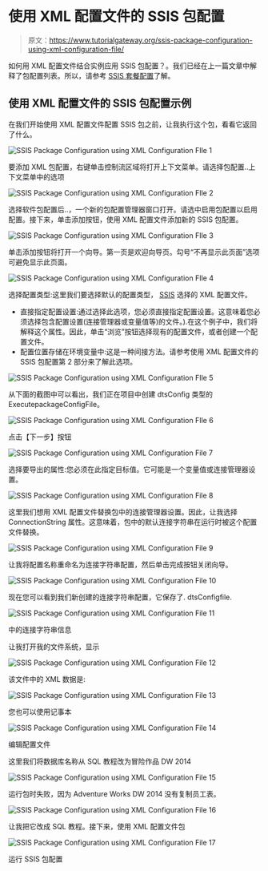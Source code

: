 # 使用 XML 配置文件的 SSIS 包配置

> 原文：<https://www.tutorialgateway.org/ssis-package-configuration-using-xml-configuration-file/>

如何用 XML 配置文件结合实例应用 SSIS 包配置？。我们已经在上一篇文章中解释了包配置列表。所以，请参考 [SSIS 套餐配置](https://www.tutorialgateway.org/ssis-package-configuration/)了解。

## 使用 XML 配置文件的 SSIS 包配置示例

在我们开始使用 XML 配置文件配置 SSIS 包之前，让我执行这个包，看看它返回了什么。

![SSIS Package Configuration using XML Configuration FIle 1](img/75e28526b837e09f7cb2bd247bdfe87b.png)

要添加 XML 包配置，右键单击控制流区域将打开上下文菜单。请选择包配置..上下文菜单中的选项

![SSIS Package Configuration using XML Configuration FIle 2](img/0023a385f37847cecf60f65ebe3f52cf.png)

选择软件包配置后..，一个新的包配置管理器窗口打开。请选中启用包配置以启用配置。接下来，单击添加按钮，使用 XML 配置文件添加新的 SSIS 包配置。

![SSIS Package Configuration using XML Configuration FIle 3](img/df17b61a486129916af325c4c23482c0.png)

单击添加按钮将打开一个向导。第一页是欢迎向导页。勾号“不再显示此页面”选项可避免显示此页面。

![SSIS Package Configuration using XML Configuration FIle 4](img/6d91cabe274750ef8a44c73785757a4c.png)

选择配置类型:这里我们要选择默认的配置类型， [SSIS](https://www.tutorialgateway.org/ssis/) 选择的 XML 配置文件。

*   直接指定配置设置:通过选择此选项，您必须直接指定配置设置。这意味着您必须选择包含配置设置(连接管理器或变量值等)的文件。).在这个例子中，我们将解释这个属性。因此，单击“浏览”按钮选择现有的配置文件，或者创建一个配置文件。
*   配置位置存储在环境变量中:这是一种间接方法。请参考使用 XML 配置文件的 SSIS 包配置第 2 部分来了解此选项。

![SSIS Package Configuration using XML Configuration FIle 5](img/ba10b6de9658058059ec735afc154fd0.png)

从下面的截图中可以看出，我们正在项目中创建 dtsConfig 类型的 ExecutepackageConfigFile。

![SSIS Package Configuration using XML Configuration FIle 6](img/10cb9ac4f555c0e668208168acdff1a7.png)

点击【下一步】按钮

![SSIS Package Configuration using XML Configuration File 7](img/8f3d819ef63259943a80ef8152b0aee5.png)

选择要导出的属性:您必须在此指定目标值。它可能是一个变量值或连接管理器设置。

![SSIS Package Configuration using XML Configuration File 8](img/5b1a64d2a651d135e8d34198c39d061a.png)

这里我们想用 XML 配置文件替换包中的连接管理器设置。因此，让我选择 ConnectionString 属性。这意味着，包中的默认连接字符串在运行时被这个配置文件替换。

![SSIS Package Configuration using XML Configuration File 9](img/8ec9bcf58d64f96e6f7e1a92cee1de48.png)

让我将配置名称重命名为连接字符串配置，然后单击完成按钮关闭向导。

![SSIS Package Configuration using XML Configuration File 10](img/779c3c917078cd5cf7fa77b4d99c5573.png)

现在您可以看到我们新创建的连接字符串配置，它保存了. dtsConfigfile.

![SSIS Package Configuration using XML Configuration File 11](img/d4e6b0b80371b99836fb4aadd7ac2fc1.png)

中的连接字符串信息

让我打开我的文件系统，显示

![SSIS Package Configuration using XML Configuration File 12](img/1f3d6deb1624dbdb450c89b4b64f19c4.png)

该文件中的 XML 数据是:

![SSIS Package Configuration using XML Configuration File 13](img/6acca4cfd0d0578ad11cc27aa503e28f.png)

您也可以使用记事本

![SSIS Package Configuration using XML Configuration File 14](img/16a7338e137781552fd8ac873ebbdebb.png)

编辑配置文件

这里我们将数据库名称从 SQL 教程改为冒险作品 DW 2014

![SSIS Package Configuration using XML Configuration File 15](img/dda842f503a5a074a7664265bc335a91.png)

运行包时失败，因为 Adventure Works DW 2014 没有复制员工表。

![SSIS Package Configuration using XML Configuration File 16](img/c704dd2b9d998410b2aad4939d989b9e.png)

让我把它改成 SQL 教程。接下来，使用 XML 配置文件包

![SSIS Package Configuration using XML Configuration File 17](img/ca9e1a787ffa1398c8dc4953dc87952c.png)

运行 SSIS 包配置